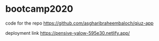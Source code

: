 # bootcamp2020

code for the repo https://github.com/asgharibraheembaloch/qiuz-app

deployment link https://pensive-yalow-595e30.netlify.app/
